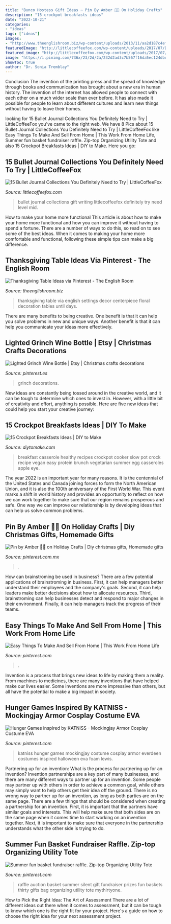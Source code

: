 ```yaml
---
title: "Bunco Hostess Gift Ideas ~ Pin By Amber 💋💪 On Holiday Crafts"
description: "15 crockpot breakfasts ideas"
date: "2022-10-21"
categories:
- "ideas"
tags: ["ideas"]
images:
- "http://www.theenglishroom.biz/wp-content/uploads/2013/11/aa2d187c4efac145f1a8e533ff36e791.jpg"
featuredImage: "http://littlecoffeefox.com/wp-content/uploads/2017/07/DSCN0283.jpg"
featured_image: "http://littlecoffeefox.com/wp-content/uploads/2017/07/DSCN0283.jpg"
image: "https://i.pinimg.com/736x/23/2d/2a/232d2ad3c7b567f16da5ec124dbdbcfc--raffle-prizes-raffle-ideas.jpg"
ShowToc: true
author: "Dr. Sonia Tremblay"
---
```



Conclusion
The invention of the printing press and the spread of knowledge through books and communication has brought about a new era in human history. The invention of the internet has allowed people to connect with each other on a much wider scale than ever before. It has also made it possible for people to learn about different cultures and learn new things without having to leave their homes.

	

		
looking for 15 Bullet Journal Collections You Definitely Need to Try | LittleCoffeeFox you've came to the right web. We have 8 Pics about 15 Bullet Journal Collections You Definitely Need to Try | LittleCoffeeFox like Easy Things To Make And Sell From Home | This Work From Home Life, Summer fun basket fundraiser raffle. Zip-top Organizing Utility Tote and also 15 Crockpot Breakfasts Ideas | DIY to Make. Here you go:
		
    
## 15 Bullet Journal Collections You Definitely Need To Try | LittleCoffeeFox

<img loading=lazy src="http://littlecoffeefox.com/wp-content/uploads/2017/07/DSCN0283.jpg" onerror="this.onerror=null;this.src='https://tse1.mm.bing.net/th?id=OIP.UUe7NLgDxC4mMWa7Tf-u6wHaF7&amp;pid=15.1';" alt="15 Bullet Journal Collections You Definitely Need to Try | LittleCoffeeFox">

_Source: littlecoffeefox.com_

>bullet journal collections gift writing littlecoffeefox definitely try need level mid. 

	

How to make your home more functional
This article is about how to make your home more functional and how you can improve it without having to spend a fortune. There are a number of ways to do this, so read on to see some of the best ideas. When it comes to making your home more comfortable and functional, following these simple tips can make a big difference.

    
## Thanksgiving Table Ideas Via Pinterest - The English Room

<img loading=lazy src="http://www.theenglishroom.biz/wp-content/uploads/2013/11/aa2d187c4efac145f1a8e533ff36e791.jpg" onerror="this.onerror=null;this.src='https://tse1.mm.bing.net/th?id=OIP.1JG7Kq23mtdlYcwqL3wjtQHaJD&amp;pid=15.1';" alt="Thanksgiving Table Ideas via Pinterest - The English Room">

_Source: theenglishroom.biz_

>thanksgiving table via english settings decor centerpiece floral decoration tables until days. 

	

There are many benefits to being creative. One benefit is that it can help you solve problems in new and unique ways. Another benefit is that it can help you communicate your ideas more effectively.

    
## Lighted Grinch Wine Bottle | Etsy | Christmas Crafts Decorations

<img loading=lazy src="https://i.pinimg.com/736x/5a/26/51/5a26513dbd6d6ecb50aa8cdde489063a.jpg" onerror="this.onerror=null;this.src='https://tse2.mm.bing.net/th?id=OIP.SG3VXqiASXOhPWdmTYgmLwHaKW&amp;pid=15.1';" alt="Lighted Grinch Wine Bottle | Etsy | Christmas crafts decorations">

_Source: pinterest.es_

>grinch decorations. 

	

New ideas are constantly being tossed around in the creative world, and it can be tough to determine which ones to invest in. However, with a little bit of creativity and effort, anything is possible. Here are five new ideas that could help you start your creative journey:  

    
## 15 Crockpot Breakfasts Ideas | DIY To Make

<img loading=lazy src="http://www.diytomake.com/wp-content/uploads/2015/12/Healthy-Breakfast-Casserole-Crockpot-Recipe.jpg" onerror="this.onerror=null;this.src='https://tse4.mm.bing.net/th?id=OIP.KOB3q4UdbTs94gUNXKyESAHaLM&amp;pid=15.1';" alt="15 Crockpot Breakfasts Ideas | DIY to Make">

_Source: diytomake.com_

>breakfast casserole healthy recipes crockpot cooker slow pot crock recipe vegan easy protein brunch vegetarian summer egg casseroles apple eye. 

	

The year 2022 is an important year for many reasons. It is the centennial of the United States and Canada joining forces to form the North American Union, and it is also the 100th anniversary of the First World War. This event marks a shift in world history and provides an opportunity to reflect on how we can work together to make sure that our region remains prosperous and safe. One way we can improve our relationship is by developing ideas that can help us solve common problems.

    
## Pin By Amber 💋💪 On Holiday Crafts | Diy Christmas Gifts, Homemade Gifts

<img loading=lazy src="https://i.pinimg.com/originals/3a/98/1d/3a981dd753de134d8cc6c96deeb62d15.jpg" onerror="this.onerror=null;this.src='https://tse1.mm.bing.net/th?id=OIP.OX1sVasIQB7AOVCoNbQc8gHaLH&amp;pid=15.1';" alt="Pin by Amber 💋💪 on Holiday Crafts | Diy christmas gifts, Homemade gifts">

_Source: pinterest.com.mx_

>. 

	

How can brainstroming be used in business?
There are a few potential applications of brainstroming in business. First, it can help managers better understand their employees and the company's goals. Second, it can help leaders make better decisions about how to allocate resources. Third, brainstroming can help businesses detect and respond to major changes in their environment. Finally, it can help managers track the progress of their teams.

    
## Easy Things To Make And Sell From Home | This Work From Home Life

<img loading=lazy src="https://i.pinimg.com/736x/38/7a/89/387a897c877412b5841bfb2cd1ad1ddf.jpg" onerror="this.onerror=null;this.src='https://tse4.mm.bing.net/th?id=OIP.Hkuowybd8G_GtfbuGIynhAHaNb&amp;pid=15.1';" alt="Easy Things To Make And Sell From Home | This Work From Home Life">

_Source: pinterest.com_

>. 

	

Invention is a process that brings new ideas to life by making them a reality. From machines to medicines, there are many inventions that have helped make our lives easier. Some inventions are more impressive than others, but all have the potential to make a big impact in society.

    
## Hunger Games Inspired By KATNISS - Mockingjay Armor Cosplay Costume EVA

<img loading=lazy src="https://i.pinimg.com/736x/2b/4b/82/2b4b82508ffea62f902caeeab0f96a7b.jpg" onerror="this.onerror=null;this.src='https://tse3.mm.bing.net/th?id=OIP.mOtg6e4oWKut-OuBPfVafgHaLH&amp;pid=15.1';" alt="Hunger Games inspired by KATNISS - Mockingjay Armor Cosplay Costume EVA">

_Source: pinterest.com_

>katniss hunger games mockingjay costume cosplay armor everdeen costumes inspired halloween eva foam lewis. 

	

Partnering up for an invention: What is the process for partnering up for an invention?
Invention partnerships are a key part of many businesses, and there are many different ways to partner up for an invention. Some people may partner up with others in order to achieve a common goal, while others may simply want to help others get their idea off the ground. There is no wrong way to partner up for an invention, as long as both parties are on the same page.
There are a few things that should be considered when creating a partnership for an invention. First, it is important that the partners have similar goals and interests. This will help make sure that both sides are on the same page when it comes time to start working on an invention together. Next, it is important to make sure that everyone in the partnership understands what the other side is trying to do.

    
## Summer Fun Basket Fundraiser Raffle. Zip-top Organizing Utility Tote

<img loading=lazy src="https://i.pinimg.com/736x/23/2d/2a/232d2ad3c7b567f16da5ec124dbdbcfc--raffle-prizes-raffle-ideas.jpg" onerror="this.onerror=null;this.src='https://tse2.mm.bing.net/th?id=OIP.fF-x96KHIXuMGAyiZAR0rwHaJ3&amp;pid=15.1';" alt="Summer fun basket fundraiser raffle. Zip-top Organizing Utility Tote">

_Source: pinterest.com_

>raffle auction basket summer silent gift fundraiser prizes fun baskets thirty gifts bag organizing utility tote mythirtyone. 

	

How to Pick the Right Idea: The Art of Assessment
There are a lot of different ideas out there when it comes to assessment, but it can be tough to know which one is the right fit for your project. Here's a guide on how to choose the right idea for your next assessment project.

